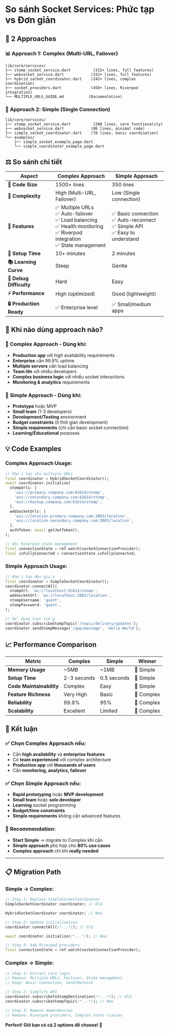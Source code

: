 # So sánh Socket Services: Phức tạp vs Đơn giản

## 🔄 **2 Approaches**

### 📊 **Approach 1: Complex (Multi-URL, Failover)**
```
lib/core/services/
├── stomp_socket_service.dart          (315+ lines, full features)
├── websocket_service.dart            (332+ lines, full features) 
├── hybrid_socket_coordinator.dart    (242+ lines, complex coordination)
├── socket_providers.dart             (450+ lines, Riverpod integration)
└── MULTIPLE_URLS_GUIDE.md           (Documentation)
```

### 🎯 **Approach 2: Simple (Single Connection)**
```
lib/core/services/
├── stomp_socket_service.dart          (200 lines, core functionality)
├── websocket_service.dart            (80 lines, minimal code)
├── simple_socket_coordinator.dart    (70 lines, basic coordination)
└── examples/
    ├── simple_socket_example_page.dart
    └── simple_coordinator_example_page.dart
```

## ⚖️ **So sánh chi tiết**

| **Aspect** | **Complex Approach** | **Simple Approach** |
|------------|---------------------|-------------------|
| **📝 Code Size** | 1500+ lines | 350 lines |
| **🎯 Complexity** | High (Multi-URL, Failover) | Low (Single connection) |
| **🔧 Features** | ✅ Multiple URLs<br>✅ Auto-failover<br>✅ Load balancing<br>✅ Health monitoring<br>✅ Riverpod integration<br>✅ State management | ✅ Basic connection<br>✅ Auto-reconnect<br>✅ Simple API<br>✅ Easy to understand |
| **🚀 Setup Time** | 10+ minutes | 2 minutes |
| **📚 Learning Curve** | Steep | Gentle |
| **🐛 Debug Difficulty** | Hard | Easy |
| **⚡ Performance** | High (optimized) | Good (lightweight) |
| **🔒 Production Ready** | ✅ Enterprise level | ✅ Small/medium apps |

## 🎯 **Khi nào dùng approach nào?**

### 🏢 **Complex Approach - Dùng khi:**
- **Production app** với high availability requirements
- **Enterprise** cần 99.9% uptime
- **Multiple servers** cần load balancing
- **Team lớn** với nhiều developers
- **Complex business logic** với nhiều socket interactions
- **Monitoring & analytics** requirements

### 🚀 **Simple Approach - Dùng khi:**
- **Prototype** hoặc MVP
- **Small team** (1-3 developers)
- **Development/Testing** environment
- **Budget constraints** (ít thời gian development)
- **Simple requirements** (chỉ cần basic socket connection)
- **Learning/Educational** purposes

## 💡 **Code Examples**

### **Complex Approach Usage:**
```dart
// Khởi tạo với multiple URLs
final coordinator = HybridSocketCoordinator();
await coordinator.initialize(
  stompUrls: [
    'wss://primary.company.com:61614/stomp',
    'wss://secondary.company.com:61614/stomp',
    'wss://backup.company.com:61614/stomp',
  ],
  webSocketUrls: [
    'wss://location-primary.company.com:3003/location',
    'wss://location-secondary.company.com:3003/location',
  ],
  authToken: await getJwtToken(),
);

// Với Riverpod state management
final connectionState = ref.watch(socketConnectionProvider);
final isFullyConnected = connectionState.isFullyConnected;
```

### **Simple Approach Usage:**
```dart
// Khởi tạo đơn giản
final coordinator = SimpleSocketCoordinator();
coordinator.connectAll(
  stompUrl: 'ws://localhost:61613/stomp',
  webSocketUrl: 'ws://localhost:3002/location',
  stompUsername: 'guest',
  stompPassword: 'guest',
);

// Sử dụng trực tiếp
coordinator.subscribeStompTopic('/topic/delivery/updates');
coordinator.sendStompMessage('/app/message', 'Hello World');
```

## 📈 **Performance Comparison**

| **Metric** | **Complex** | **Simple** | **Winner** |
|------------|-------------|------------|------------|
| **Memory Usage** | ~5MB | ~1MB | 🥇 Simple |
| **Setup Time** | 2-3 seconds | 0.5 seconds | 🥇 Simple |
| **Code Maintainability** | Complex | Easy | 🥇 Simple |
| **Feature Richness** | Very High | Basic | 🥇 Complex |
| **Reliability** | 99.9% | 95% | 🥇 Complex |
| **Scalability** | Excellent | Limited | 🥇 Complex |

## 🎉 **Kết luận**

### ✅ **Chọn Complex Approach nếu:**
- Cần **high availability** và **enterprise features**
- Có **team experienced** với complex architecture
- **Production app** với **thousands of users**
- Cần **monitoring, analytics, failover**

### ✅ **Chọn Simple Approach nếu:**
- **Rapid prototyping** hoặc **MVP development**
- **Small team** hoặc **solo developer**
- **Learning** socket programming
- **Budget/time constraints**
- **Simple requirements** không cần advanced features

### 🎯 **Recommendation:**
- **Start Simple** → migrate to Complex khi cần
- **Simple approach** phù hợp cho **80% use cases**
- **Complex approach** chỉ khi **really needed**

---

## 📋 **Migration Path**

### **Simple → Complex:**
```dart
// Step 1: Replace SimpleSocketCoordinator
SimpleSocketCoordinator coordinator; // Old

HybridSocketCoordinator coordinator; // New

// Step 2: Update initialization
coordinator.connectAll(/*...*/); // Old

await coordinator.initialize(/*...*/); // New

// Step 3: Add Riverpod providers
final connectionState = ref.watch(socketConnectionProvider);
```

### **Complex → Simple:**
```dart
// Step 1: Extract core logic
// Remove: Multiple URLs, Failover, State management
// Keep: Basic connection, Send/Receive

// Step 2: Simplify API
coordinator.subscribeToStompDestination(/*...*/); // Old
coordinator.subscribeStompTopic(/*...*/); // New

// Step 3: Remove dependencies
// Remove: Riverpod providers, Complex state classes
```

**Perfect! Giờ bạn có cả 2 options để choose! 🚀**
